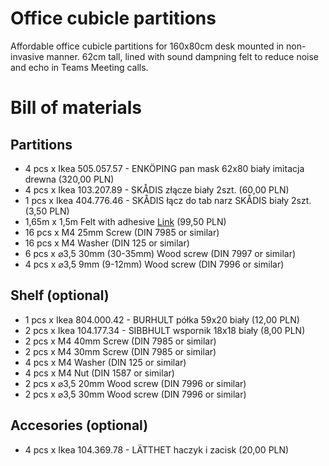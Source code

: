 # Office cubicle partitions

Affordable office cubicle partitions for 160x80cm desk mounted in non-invasive manner. 62cm tall, lined with sound dampning felt to reduce noise and echo in Teams Meeting calls.

# Bill of materials

## Partitions
- 4 pcs x Ikea 505.057.57 - ENKÖPING pan mask 62x80 biały imitacja drewna (320,00 PLN)
- 4 pcs x Ikea 103.207.89 - SKÅDIS złącze biały 2szt. (60,00 PLN)
- 1 pcs x Ikea 404.776.46 - SKÅDIS łącz do tab narz SKÅDIS biały 2szt. (3,50 PLN)
- 1,65m x 1,5m Felt with adhesive [Link](https://allegro.pl/oferta/filc-samoprzylepny-szary-4-5mm-650g-sztywny-ladny-8577845682) (99,50 PLN)
- 16 pcs x M4 25mm Screw (DIN 7985 or similar)
- 16 pcs x M4 Washer (DIN 125 or similar)
- 6 pcs x ⌀3,5 30mm (30-35mm) Wood screw (DIN 7997 or similar)
- 4 pcs x ⌀3,5 9mm (9-12mm) Wood screw (DIN 7996 or similar)

## Shelf (optional)
- 1 pcs x Ikea 804.000.42 - BURHULT półka 59x20 biały (12,00 PLN)
- 2 pcs x Ikea 104.177.34 - SIBBHULT wspornik 18x18 biały (8,00 PLN)
- 2 pcs x M4 40mm Screw (DIN 7985 or similar)
- 2 pcs x M4 30mm Screw (DIN 7985 or similar)
- 4 pcs x M4 Washer (DIN 125 or similar)
- 4 pcs x M4 Nut (DIN 1587 or similar)
- 2 pcs x ⌀3,5 20mm Wood screw (DIN 7996 or similar)
- 2 pcs x ⌀3,5 30mm Wood screw (DIN 7996 or similar)

## Accesories (optional)
- 4 pcs x Ikea 104.369.78 - LÄTTHET haczyk i zacisk (20,00 PLN)

